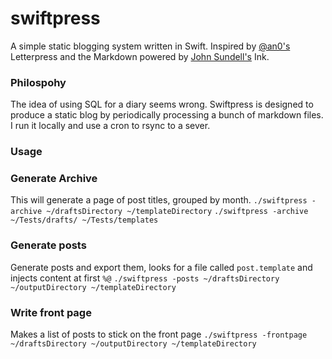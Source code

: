 # swiftpress

A simple static blogging system written in Swift. Inspired by [@an0's](https://github.com/an0) Letterpress and the Markdown powered by [John Sundell's](https://www.swiftbysundell.com) Ink.


### Philospohy
The idea of using SQL for a diary seems wrong. Swiftpress is designed to produce a static blog by periodically processing a bunch of markdown files. I run it locally and use a cron to rsync to a sever.


### Usage

### Generate Archive
This will generate a page of post titles, grouped by month.
`./swiftpress -archive ~/draftsDirectory ~/templateDirectory`
`./swiftpress -archive ~/Tests/drafts/ ~/Tests/templates`

### Generate posts
Generate posts and export them, looks for a file called `post.template` and injects content at first `%@`
`./swiftpress -posts ~/draftsDirectory ~/outputDirectory ~/templateDirectory`

### Write front page
Makes a list of posts to stick on the front page
`./swiftpress -frontpage ~/draftsDirectory ~/outputDirectory ~/templateDirectory`

